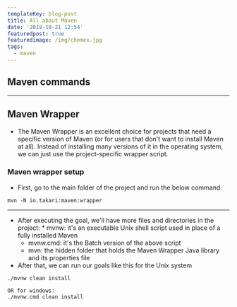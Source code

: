 ```yaml
---
templateKey: blog-post
title: All about Maven
date: '2019-10-21 12:54'
featuredpost: true
featuredimage: /img/chemex.jpg
tags:
  - maven
---
```

## Maven commands

****
## Maven Wrapper
* The Maven Wrapper is an excellent choice for projects that need a specific version of Maven (or for users that don't want to install Maven at all). Instead of installing many versions of it in the operating system, we can just use the project-specific wrapper script.

### Maven wrapper setup
* First, go to the main folder of the project and run the below command:
```
mvn -N io.takari:maven:wrapper
```
****
* After executing the goal, we'll have more files and directories in the project:
  * mvnw: it's an executable Unix shell script used in place of a fully installed Maven
  * mvnw.cmd: it's the Batch version of the above script
  * mvn: the hidden folder that holds the Maven Wrapper Java library and its properties file
* After that, we can run our goals like this for the Unix system
```
./mvnw clean install

OR for windows:
./mvnw.cmd clean install
```
